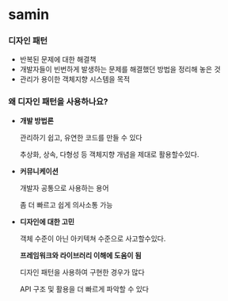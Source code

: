 # samin
### **디자인 패턴**

- 반복된 문제에 대한 해결책
- 개발자들이 빈번하게 발생하는 문제를 해결했던 방법을 정리해 놓은 것
- 관리가 용이한 객체지향 시스템을 목적

### **왜 디자인 패턴을 사용하나요?**

- **개발 방법론**
    
    관리하기 쉽고, 유연한 코드를 만들 수 있다
    
    추상화, 상속, 다형성 등 객체지향 개념을 제대로 활용할수있다.
    
- **커뮤니케이션**
    
    개발자 공통으로 사용하는 용어
    
    좀 더 빠르고 쉽게 의사소통 가능
    
- **디자인에 대한 고민**
    
    객체 수준이 아닌 아키텍쳐 수준으로 사고할수있다.
    
    **프레임워크와 라이브러리 이해에 도움이 됨**
    
    디자인 패턴을 사용하여 구현한 경우가 많다
    
    API 구조 및 활용을 더 빠르게 파악할 수 있다
